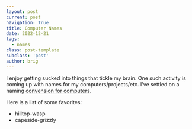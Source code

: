 ```yaml
---
layout: post
current: post
navigation: True
title: Computer Names
date: 2022-12-21
tags: 
  - names
class: post-template
subclass: 'post'
author: brig
---
```


I enjoy getting sucked into things that tickle my brain. One such activity is coming up with names for my computers/projects/etc. I've settled on a naming [convension for computers](https://github.com/briglx/computer-name-generator).

Here is a list of some favorites:

- hilltop-wasp
- capeside-grizzly

